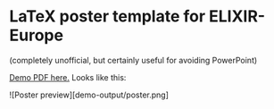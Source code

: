 
# LaTeX poster template for ELIXIR-Europe

(completely unofficial, but certainly useful for avoiding PowerPoint)

[Demo PDF here.](demo-output/poster.pdf) Looks like this:

![Poster preview][demo-output/poster.png]
